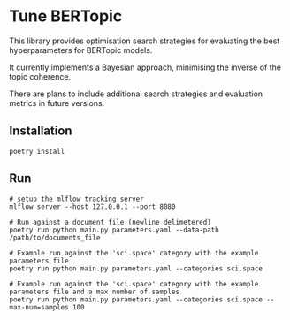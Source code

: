 # Tune BERTopic

This library provides optimisation search strategies for evaluating the best hyperparameters for BERTopic models.

It currently implements a Bayesian approach, minimising the inverse of the topic coherence.

There are plans to include additional search strategies and evaluation metrics in future versions.

## Installation

```
poetry install
```

## Run

```
# setup the mlflow tracking server
mlflow server --host 127.0.0.1 --port 8080

# Run against a document file (newline delimetered)
poetry run python main.py parameters.yaml --data-path /path/to/documents_file

# Example run against the 'sci.space' category with the example parameters file
poetry run python main.py parameters.yaml --categories sci.space

# Example run against the 'sci.space' category with the example parameters file and a max number of samples
poetry run python main.py parameters.yaml --categories sci.space --max-num=samples 100
```

